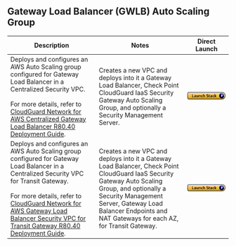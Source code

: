 
## Gateway Load Balancer (GWLB) Auto Scaling Group
<table>
    <thead>
        <tr>
            <th>Description</th>
            <th>Notes</th>
            <th>Direct Launch</th>
        </tr>
    </thead>
    <tbody>
        <tr>
            <td width="40%">
            Deploys and configures an AWS Auto Scaling group configured for Gateway Load Balancer in a Centralized Security VPC.<br/><br/>For more details, refer to <a href="https://sc1.checkpoint.com/documents/IaaS/WebAdminGuides/EN/CP_CloudGuard_Network_for_AWS_Centralized_Gateway_Load_Balancer/Default.htm">CloudGuard Network for AWS Centralized Gateway Load Balancer R80.40 Deployment Guide</a>.
            </td>
            <td width="40%">Creates a new VPC and deploys into it a Gateway Load Balancer, Check Point CloudGuard IaaS Security Gateway Auto Scaling Group, and optionally a Security Management Server.</td>
            <td><a href="https://console.aws.amazon.com/cloudformation/home#/stacks/create/review?templateURL=https://cgi-cfts.s3.amazonaws.com/gwlb/gwlb-master.yaml"><img src="../../images/launch.png"/></a></td>
        </tr>
        <tr>
            <td width="40%">
            Deploys and configures an AWS Auto Scaling group configured for Gateway Load Balancer in a Centralized Security VPC for Transit Gateway.<br/><br/>For more details, refer to <a href="https://sc1.checkpoint.com/documents/IaaS/WebAdminGuides/EN/CP_CloudGuard_Network_for_AWS_Gateway_Load_Balancer_Security_VPC_for_Transit_Gateway/Default.htm">CloudGuard Network for AWS Gateway Load Balancer Security VPC for Transit Gateway R80.40 Deployment Guide</a>.
            </td>
            <td width="40%">Creates a new VPC and deploys into it a Gateway Load Balancer, Check Point CloudGuard IaaS Security Gateway Auto Scaling Group, and optionally a Security Management Server, Gateway Load Balancer Endpoints and NAT Gateways for each AZ, for Transit Gateway. </td>
            <td><a href="https://console.aws.amazon.com/cloudformation/home#/stacks/create/review?templateURL=https://cgi-cfts.s3.amazonaws.com/gwlb/tgw-gwlb-master.yaml"><img src="../../images/launch.png"/></a></td>
        </tr>
    </tbody>
</table>
<br/>
<br/>
